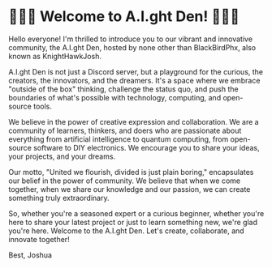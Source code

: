 # 🎉🎉🎉 Welcome to A.I.ght Den! 🎉🎉🎉

Hello everyone! I'm thrilled to introduce you to our vibrant and innovative community, the A.I.ght Den, hosted by none other than BlackBirdPhx, also known as KnightHawkJosh.

A.I.ght Den is not just a Discord server, but a playground for the curious, the creators, the innovators, and the dreamers. It's a space where we embrace "outside of the box" thinking, challenge the status quo, and push the boundaries of what's possible with technology, computing, and open-source tools.

We believe in the power of creative expression and collaboration. We are a community of learners, thinkers, and doers who are passionate about everything from artificial intelligence to quantum computing, from open-source software to DIY electronics. We encourage you to share your ideas, your projects, and your dreams.

Our motto, "United we flourish, divided is just plain boring," encapsulates our belief in the power of community. We believe that when we come together, when we share our knowledge and our passion, we can create something truly extraordinary.

So, whether you're a seasoned expert or a curious beginner, whether you're here to share your latest project or just to learn something new, we're glad you're here. Welcome to the A.I.ght Den. Let's create, collaborate, and innovate together!

Best,
Joshua
